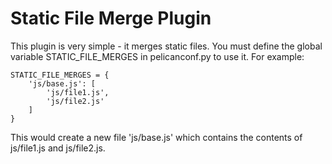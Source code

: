 # Static File Merge Plugin

This plugin is very simple - it merges static files. You must define the global
variable STATIC_FILE_MERGES in pelicanconf.py to use it. For example:

    STATIC_FILE_MERGES = {
        'js/base.js': [
            'js/file1.js',
            'js/file2.js'
        ]
    }

This would create a new file 'js/base.js' which contains the contents of
js/file1.js and js/file2.js.
